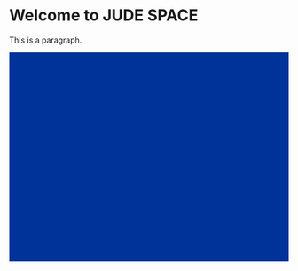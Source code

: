 <!DOCTYPE html>
<html>
<head>
<title>JUDES SPACE</title>
</head>
<body>
<h1>Welcome to JUDE SPACE</h1>
<p>This is a paragraph.</p>
<img src="LogoDotcom.png" alt="Alt Text" style="width:100px length:5px">
</body>
</html>
